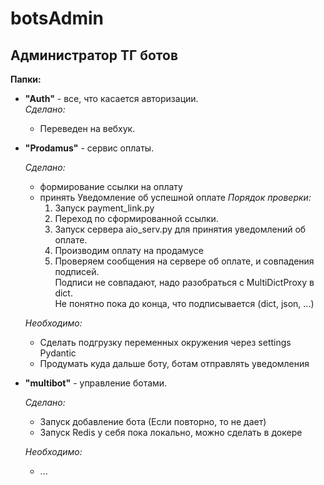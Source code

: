 # botsAdmin
## Администратор ТГ ботов

**Папки:**  
- **"Auth"** - все, что касается авторизации.  
    _Сделано:_
  - Переведен на вебхук.
  

- **"Prodamus"** - сервис оплаты.  

  _Сделано:_  
  - формирование ссылки на оплату  
  - принять Уведомление об успешной оплате
  _Порядок проверки:_
    1. Запуск payment_link.py
    2. Переход по сформированной ссылки.
    3. Запуск сервера aio_serv.py для принятия уведомлений об оплате.
    4. Производим оплату на продамусе
    5. Проверяем сообщения на сервере об оплате, и совпадения подписей.   
      Подписи не совпадают, надо разобраться с MultiDictProxy в dict.  
      Не понятно пока до конца, что подписывается (dict, json, ...) 

  _Необходимо:_
   - Сделать подгрузку переменных окружения через settings Pydantic  
   - Продумать куда дальше боту, ботам отправлять уведомления


- **"multibot"** - управление ботами.  

  _Сделано:_  
  - Запуск добавление бота (Если повторно, то не дает)
  - Запуск Redis у себя пока локально, можно сделать в докере 
  
  _Необходимо:_
   - ...




